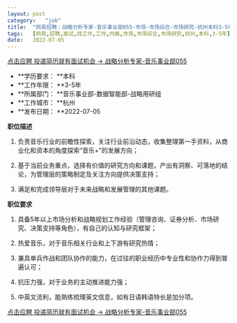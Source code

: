```yaml
---
layout:	post
category:	"job"
title:	"网易招聘：战略分析专家-音乐事业部055-市场-市场综合-市场研究-杭州本科3-5年"
tags:	[网易,招聘,面试,找工作,工作,内推,市场,市场综合,市场研究,杭州,本科,3-5年]
date:	2022-07-05
---
```


[点击应聘 投递简历就有面试机会 ->  战略分析专家-音乐事业部055](http://mobile.bole.netease.com/bole/boleDetail?id=16997&employeeId=346f03c3cda5f04c&key=all)



- **学历要求： **本科
- **工作年限： **3-5年
- **所属部门： **音乐事业部-数据智能部-战略用研组
- **工作城市： **杭州
- **发布日期： **2022-07-05



**职位描述**

1. 负责音乐行业的前瞻性探索，关注行业前沿动态，收集整理第一手资料，从商业化和资本的角度探索“音乐+”的发展方向；

2. 基于当前业务重点，选择有价值的研究方向和课题，产出有洞察、可落地的结论，为管理层的策略制定及关注方向提供决策支持；

3. 满足和完成领导层对于未来战略和发展管理的其他课题。



**职位要求**

1. 具备5年以上市场分析和战略规划工作经验（管理咨询、证券分析、市场研究、决策支持等角色），有自己的认知与研究框架；

2. 热爱音乐，对于音乐相关行业和上下游有研究热情；

3. 兼具单兵作战和团队协作的能力，在过往的职业经历中专业性和协作力得到普遍认可；

4. 抗压力强，对于业务的主动推进能力强；

5. 中英文流利，能熟练梳理英文信息，如有日语韩语特长是加分项。



[点击应聘 投递简历就有面试机会 ->  战略分析专家-音乐事业部055](http://mobile.bole.netease.com/bole/boleDetail?id=16997&employeeId=346f03c3cda5f04c&key=all)